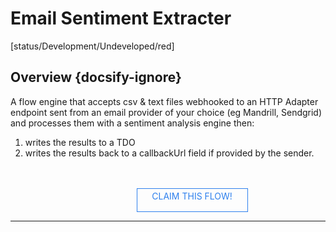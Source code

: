<!--TODO: Replace all references to "VDA", "Developer Application", and "Developer App" with "Veritone Developer"-->
<style>
    #claim-this-flow-btn {
        display: block;
        color: #2F80ED;
        border: 1px solid #2F80ED;
        width: 170px;
        height: 30px;
        text-align: center;
        padding: 3px;
        position: relative;
        text-decoration: none;
        left: 40%;
    }
</style>
# Email Sentiment Extracter
[status/Development/Undeveloped/red]


## Overview {docsify-ignore}
A flow engine that accepts csv & text files webhooked to an HTTP Adapter endpoint sent from an email provider of your choice (eg Mandrill, Sendgrid) and processes them with a sentiment analysis engine then: 
1. writes the results to a TDO
2. writes the results back to a callbackUrl field if provided by the sender.
</br>
</br>
<a target="_blank" href="https://forms.gle/tkVjfrtyBDrXyoji7" id="claim-this-flow-btn">CLAIM THIS FLOW!</a>
<hr>